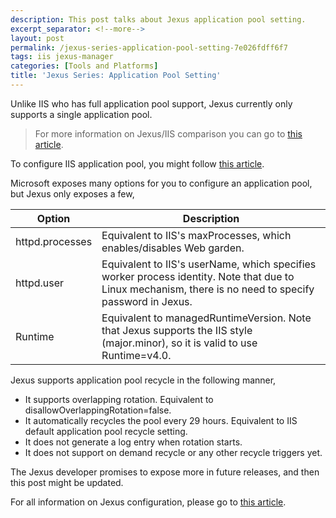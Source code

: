 ```yaml
---
description: This post talks about Jexus application pool setting.
excerpt_separator: <!--more-->
layout: post
permalink: /jexus-series-application-pool-setting-7e026fdff6f7
tags: iis jexus-manager
categories: [Tools and Platforms]
title: 'Jexus Series: Application Pool Setting'
---
```

Unlike IIS who has full application pool support, Jexus currently only supports a single application pool.

> For more information on Jexus/IIS comparison you can go to [this article](https://github.com/jexuswebserver/jexus-contrib/blob/master/comparison.en.md).

To configure IIS application pool, you might follow [this article](http://www.iis.net/configreference/system.applicationhost/applicationpools).
<!--more-->

Microsoft exposes many options for you to configure an application pool, but Jexus only exposes a few,

| Option | Description |
| ------ | ----------- |
| httpd.processes | Equivalent to IIS's maxProcesses, which enables/disables Web garden.
| httpd.user | Equivalent to IIS's userName, which specifies worker process identity. Note that due to Linux mechanism, there is no need to specify password in Jexus.
| Runtime | Equivalent to managedRuntimeVersion. Note that Jexus supports the IIS style (major.minor), so it is valid to use Runtime=v4.0. |

Jexus supports application pool recycle in the following manner,

* It supports overlapping rotation. Equivalent to disallowOverlappingRotation=false.
* It automatically recycles the pool every 29 hours. Equivalent to IIS default application pool recycle setting.
* It does not generate a log entry when rotation starts.
* It does not support on demand recycle or any other recycle triggers yet.

The Jexus developer promises to expose more in future releases, and then this post might be updated.

For all information on Jexus configuration, please go to [this article](https://github.com/jexuswebserver/jexus-contrib/blob/master/readme.en.md).
